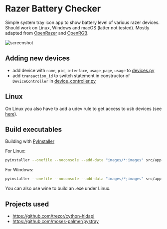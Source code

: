 # Razer Battery Checker

Simple system tray icon app to show battery level of various razer devices. Should work on Linux, Windows and macOS (latter not tested). Mostly adapted from [OpenRazer](https://github.com/openrazer/openrazer) and [OpenRGB](https://github.com/CalcProgrammer1/OpenRGB).

![screenshot](/screenshot.png)

## Adding new devices

* add device with `name`, `pid`, `interface`, `usage_page`, `usage` to [devices.py](src/devices.py)
* add `transaction_id` to switch statement in constructor of `DeviceController` in [device_controller.py](src/device_controller.py)

## Linux

On Linux you also have to add a udev rule to get access to usb devices (see [here](https://github.com/libusb/hidapi/blob/master/udev/69-hid.rules)).

## Build executables

Building with [PyInstaller](https://pyinstaller.org/en/stable/)

For Linux:
``` bash
pyinstaller --onefile --noconsole --add-data "images/*:images" src/app.pyw
```

For Windows:
``` bash
pyinstaller --onefile --noconsole --add-data "images/*;images" src/app.pyw
```
You can also use wine to build an .exe under Linux.

## Projects used

* https://github.com/trezor/cython-hidapi
* https://github.com/moses-palmer/pystray
